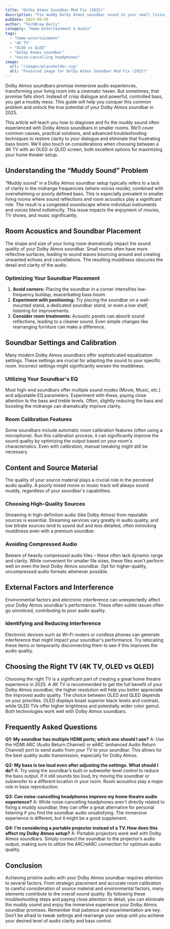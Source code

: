 ```yaml
---
title: "Dolby Atmos Soundbar Mud Fix (2025)"
description: "Fix muddy Dolby Atmos soundbar sound in your small living room!  Get crystal-clear dialogue and booming bass. This complete guide covers troubleshooting for 4K TVs and more.  Read now to enjoy perfect home theater sound!"
pubDate: 2025-09-09
author: "TechBrew Daily"
category: "Home Entertainment & Audio"
tags:
  - "home-entertainment"
  - "4K TV"
  - "OLED vs QLED"
  - "Dolby Atmos soundbar"
  - "noise-cancelling headphones"
image:
  url: "/images/placeholder.svg"
  alt: "Featured image for Dolby Atmos Soundbar Mud Fix (2025)"
---
```


Dolby Atmos soundbars promise immersive audio experiences, transforming your living room into a cinematic haven.  But sometimes, that promise falls short.  Instead of crisp dialogue and powerful, controlled bass, you get a muddy mess. This guide will help you conquer this common problem and unlock the true potential of your Dolby Atmos soundbar in 2025.

This article will teach you how to diagnose and fix the muddy sound often experienced with Dolby Atmos soundbars in smaller rooms. We’ll cover common causes, practical solutions, and advanced troubleshooting techniques to restore clarity to your dialogue and eliminate that frustrating bass boom. We'll also touch on considerations when choosing between a 4K TV with an OLED or QLED screen, both excellent options for maximizing your home theater setup.

## Understanding the “Muddy Sound” Problem

“Muddy sound” in a Dolby Atmos soundbar setup typically refers to a lack of clarity in the midrange frequencies (where voices reside), combined with overwhelming or poorly defined bass. This is especially prevalent in smaller living rooms where sound reflections and room acoustics play a significant role.  The result is a congested soundscape where individual instruments and voices blend indistinctly. This issue impacts the enjoyment of movies, TV shows, and music significantly.


## Room Acoustics and Soundbar Placement

The shape and size of your living room dramatically impact the sound quality of your Dolby Atmos soundbar.  Small rooms often have more reflective surfaces, leading to sound waves bouncing around and creating unwanted echoes and cancellations. The resulting muddiness obscures the detail and clarity of the audio.

### Optimizing Your Soundbar Placement

1. **Avoid corners:** Placing the soundbar in a corner intensifies low-frequency buildup, exacerbating bass boom.
2. **Experiment with positioning:** Try placing the soundbar on a wall-mounted stand, a dedicated soundbar stand, or even a low shelf, listening for improvements.
3. **Consider room treatments:** Acoustic panels can absorb sound reflections, leading to a cleaner sound. Even simple changes like rearranging furniture can make a difference.

## Soundbar Settings and Calibration

Many modern Dolby Atmos soundbars offer sophisticated equalization settings. These settings are crucial for adapting the sound to your specific room. Incorrect settings might significantly worsen the muddiness.

### Utilizing Your Soundbar's EQ

Most high-end soundbars offer multiple sound modes (Movie, Music, etc.) and adjustable EQ parameters.  Experiment with these, paying close attention to the bass and treble levels.  Often, slightly reducing the bass and boosting the midrange can dramatically improve clarity.

### Room Calibration Features

Some soundbars include automatic room calibration features (often using a microphone). Run this calibration process; it can significantly improve the sound quality by optimizing the output based on your room's characteristics.  Even with calibration, manual tweaking might still be necessary.


## Content and Source Material

The quality of your source material plays a crucial role in the perceived audio quality.  A poorly mixed movie or music track will always sound muddy, regardless of your soundbar's capabilities.

### Choosing High-Quality Sources

Streaming in high-definition audio (like Dolby Atmos) from reputable sources is essential.  Streaming services vary greatly in audio quality, and low bitrate sources tend to sound dull and less detailed, often mimicking muddiness even with a premium soundbar.

### Avoiding Compressed Audio

Beware of heavily compressed audio files – these often lack dynamic range and clarity.  While convenient for smaller file sizes, these files won't perform well on even the best Dolby Atmos soundbar.  Opt for higher-quality, uncompressed audio formats whenever possible.  


## External Factors and Interference

Environmental factors and electronic interference can unexpectedly affect your Dolby Atmos soundbar's performance. These often subtle issues often go unnoticed, contributing to poor audio quality.

### Identifying and Reducing Interference

Electronic devices such as Wi-Fi routers or cordless phones can generate interference that might impact your soundbar's performance.  Try relocating these items or temporarily disconnecting them to see if this improves the audio quality.


## Choosing the Right TV (4K TV, OLED vs QLED)


Choosing the right TV is a significant part of creating a great home theatre experience in 2025.  A 4K TV is recommended to get the full benefit of your Dolby Atmos soundbar; the higher resolution will help you better appreciate the improved audio quality.  The choice between OLED and QLED depends on your priorities. OLED displays boast superior black levels and contrast, while QLED TVs offer higher brightness and potentially wider color gamut. Both technologies work well with Dolby Atmos soundbars.


## Frequently Asked Questions

**Q1: My soundbar has multiple HDMI ports; which one should I use?**  A: Use the HDMI ARC (Audio Return Channel) or eARC (enhanced Audio Return Channel) port to send audio from your TV to your soundbar.  This allows for the best quality audio transmission, especially for Dolby Atmos.

**Q2:  My bass is too loud even after adjusting the settings. What should I do?** A:  Try using the soundbar’s built-in subwoofer level control to reduce the bass output. If it still sounds too loud, try moving the soundbar or subwoofer to a different location in your room.  Room acoustics play a major role in bass reproduction.

**Q3: Can noise-cancelling headphones improve my home theatre audio experience?** A: While noise-cancelling headphones aren't directly related to fixing a muddy soundbar, they can offer a great alternative for personal listening if you find the soundbar audio unsatisfying. The immersive experience is different, but it might be a good supplement.

**Q4: I'm considering a portable projector instead of a TV. How does this affect my Dolby Atmos setup?** A: Portable projectors work well with Dolby Atmos soundbars.  Simply connect the soundbar to the projector’s audio output, making sure to utilize the ARC/eARC connection for optimum audio quality.


## Conclusion

Achieving pristine audio with your Dolby Atmos soundbar requires attention to several factors. From strategic placement and accurate room calibration to careful consideration of source material and environmental factors, many elements contribute to the overall sound quality. By following these troubleshooting steps and paying close attention to detail, you can eliminate the muddy sound and enjoy the immersive experience your Dolby Atmos soundbar promises.  Remember that patience and experimentation are key.  Don’t be afraid to tweak settings and rearrange your setup until you achieve your desired level of audio clarity and bass control.